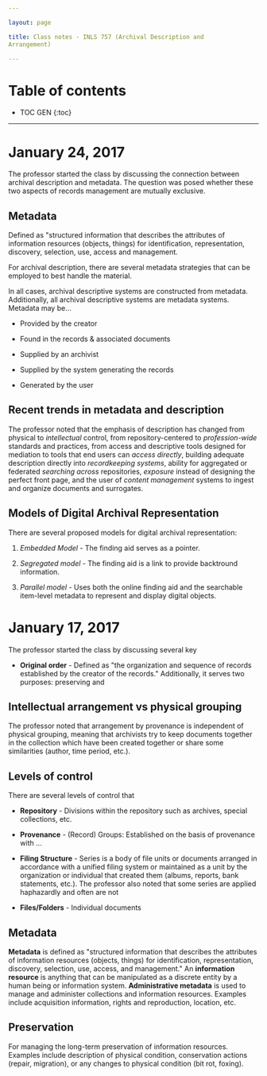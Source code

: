 ```yaml
---

layout: page

title: Class notes - INLS 757 (Archival Description and 
Arrangement)

---
```


# Table of contents
* TOC GEN {:toc}

---
# January 24, 2017

The professor started the class by discussing the connection 
between archival description and metadata. The question was posed 
whether these two aspects of records management are mutually 
exclusive. 

## Metadata

Defined as "structured information that describes the attributes 
of information resources (objects, things) for identification, 
representation, discovery, selection, use, access and management. 

For archival description, there are several metadata strategies 
that can be employed to best handle the material. 

In all cases, archival descriptive systems are constructed from metadata. Additionally, all archival descriptive systems are metadata systems. Metadata may be...

* Provided by the creator

* Found in the records & associated documents

* Supplied by an archivist

* Supplied by the system generating the records

* Generated by the user

## Recent trends in metadata and description

The professor noted that the emphasis of description has changed 
from physical to _intellectual_ control, from repository-centered 
to _profession-wide_ standards and practices, from access and 
descriptive tools designed for mediation to tools that end users 
can _access directly_, building adequate description directly into 
_recordkeeping systems_, ability for aggregated or federated 
_searching across_ repositories, _exposure_ instead of designing 
the perfect front page, and the user of _content management_ 
systems to ingest and organize documents and surrogates. 

## Models of Digital Archival Representation

There are several proposed models for digital archival 
representation: 

1. *Embedded Model* - The finding aid serves as a pointer.

1. *Segregated model* - The finding aid is a link to provide 
backtround information.

1. *Parallel model* - Uses both the online finding aid and the 
searchable item-level metadata to represent and display digital 
objects.

# January 17, 2017

The professor started the class by discussing several key

* **Original order** - Defined as "the organization and sequence of 
records established by the creator of the records." Additionally, 
it serves two purposes: preserving and 

## Intellectual arrangement vs physical grouping

The professor noted that arrangement by provenance is independent 
of physical grouping, meaning that archivists try to keep 
documents together in the collection which have been created 
together or share some similarities (author, time period, etc.). 

## Levels of control

There are several levels of control that 

* **Repository** - Divisions within the repository such as 
archives, special collections, etc.

* **Provenance** - (Record) Groups: Established on the basis of 
provenance with ...

* **Filing Structure** - Series is a body of file units or 
documents arranged in accordance with a unified filing system or 
maintained as a unit by the organization or individual that created 
them (albums, reports, bank statements, etc.). The professor also 
noted that some series are applied haphazardly and often are not 

* **Files/Folders** - Individual documents 

## Metadata

**Metadata** is defined as "structured information that describes 
the attributes of information resources (objects, things) for 
identification, representation, discovery, selection, use, access, 
and management." An **information resource** is anything that can 
be manipulated as a discrete entity by a human being or information 
system. **Administrative metadata** is used to manage and 
administer collections and information resources. Examples include 
acquisition information, rights and reproduction, location, etc.

## Preservation

For managing the long-term preservation of information resources. 
Examples include description of physical condition, conservation 
actions (repair, migration), or any changes to physical condition 
(bit rot, foxing).
